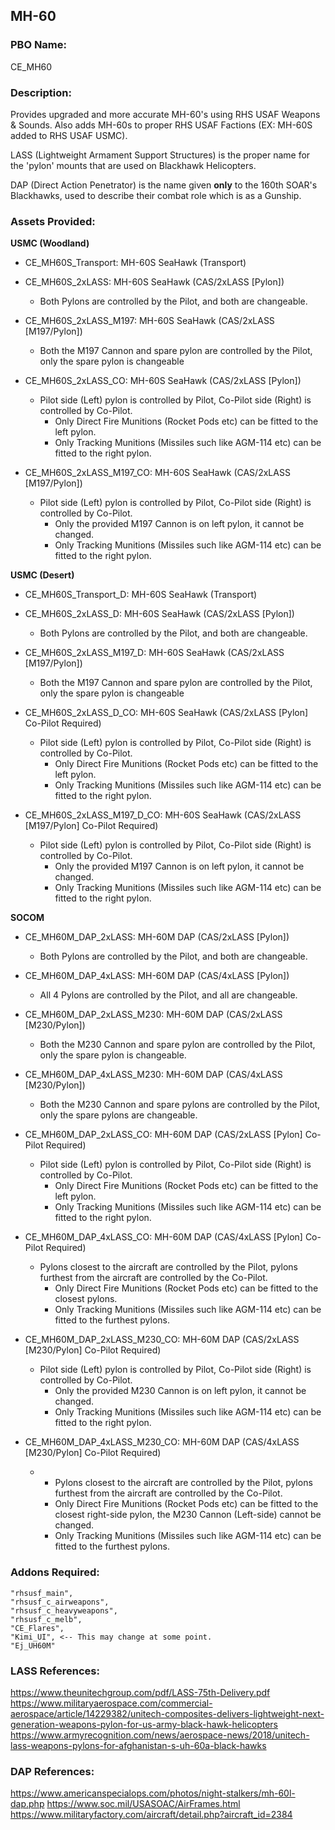 ## MH-60

### PBO Name: 
CE_MH60

### Description: 
Provides upgraded and more accurate MH-60's using RHS USAF Weapons & Sounds. Also adds MH-60s to proper RHS USAF Factions (EX: MH-60S added to RHS USAF USMC).

LASS (Lightweight Armament Support Structures) is the proper name for the 'pylon' mounts that are used on Blackhawk Helicopters.

DAP (Direct Action Penetrator) is the name given **only** to the 160th SOAR's Blackhawks, used to describe their combat role which is as a Gunship. 

### Assets Provided:

**USMC (Woodland)**
- CE_MH60S_Transport: MH-60S SeaHawk (Transport)

- CE_MH60S_2xLASS: MH-60S SeaHawk (CAS/2xLASS [Pylon])
  - Both Pylons are controlled by the Pilot, and both are changeable.

- CE_MH60S_2xLASS_M197: MH-60S SeaHawk (CAS/2xLASS [M197/Pylon])
  - Both the M197 Cannon and spare pylon are controlled by the Pilot, only the spare pylon is changeable

- CE_MH60S_2xLASS_CO: MH-60S SeaHawk (CAS/2xLASS [Pylon])
  - Pilot side (Left) pylon is controlled by Pilot, Co-Pilot side (Right) is controlled by Co-Pilot.
    - Only Direct Fire Munitions (Rocket Pods etc) can be fitted to the left pylon.
    - Only Tracking Munitions (Missiles such like AGM-114 etc) can be fitted to the right pylon.

- CE_MH60S_2xLASS_M197_CO: MH-60S SeaHawk (CAS/2xLASS [M197/Pylon])
  - Pilot side (Left) pylon is controlled by Pilot, Co-Pilot side (Right) is controlled by Co-Pilot.
    - Only the provided M197 Cannon is on left pylon, it cannot be changed. 
    - Only Tracking Munitions (Missiles such like AGM-114 etc) can be fitted to the right pylon.


**USMC (Desert)**
- CE_MH60S_Transport_D: MH-60S SeaHawk (Transport)

- CE_MH60S_2xLASS_D: MH-60S SeaHawk (CAS/2xLASS [Pylon])
  - Both Pylons are controlled by the Pilot, and both are changeable.

- CE_MH60S_2xLASS_M197_D: MH-60S SeaHawk (CAS/2xLASS [M197/Pylon])
  - Both the M197 Cannon and spare pylon are controlled by the Pilot, only the spare pylon is changeable

- CE_MH60S_2xLASS_D_CO: MH-60S SeaHawk (CAS/2xLASS [Pylon] Co-Pilot Required)
  - Pilot side (Left) pylon is controlled by Pilot, Co-Pilot side (Right) is controlled by Co-Pilot.
    - Only Direct Fire Munitions (Rocket Pods etc) can be fitted to the left pylon.
    - Only Tracking Munitions (Missiles such like AGM-114 etc) can be fitted to the right pylon.

- CE_MH60S_2xLASS_M197_D_CO: MH-60S SeaHawk (CAS/2xLASS [M197/Pylon] Co-Pilot Required)
  - Pilot side (Left) pylon is controlled by Pilot, Co-Pilot side (Right) is controlled by Co-Pilot.
    - Only the provided M197 Cannon is on left pylon, it cannot be changed. 
    - Only Tracking Munitions (Missiles such like AGM-114 etc) can be fitted to the right pylon.

**SOCOM**

- CE_MH60M_DAP_2xLASS: MH-60M DAP (CAS/2xLASS [Pylon])
  - Both Pylons are controlled by the Pilot, and both are changeable.

- CE_MH60M_DAP_4xLASS: MH-60M DAP (CAS/4xLASS [Pylon])
  - All 4 Pylons are controlled by the Pilot, and all are changeable.

- CE_MH60M_DAP_2xLASS_M230: MH-60M DAP (CAS/2xLASS [M230/Pylon])
  - Both the M230 Cannon and spare pylon are controlled by the Pilot, only the spare pylon is changeable.

- CE_MH60M_DAP_4xLASS_M230: MH-60M DAP (CAS/4xLASS [M230/Pylon])
  - Both the M230 Cannon and spare pylons are controlled by the Pilot, only the spare pylons are changeable.

- CE_MH60M_DAP_2xLASS_CO: MH-60M DAP (CAS/2xLASS [Pylon] Co-Pilot Required)
  - Pilot side (Left) pylon is controlled by Pilot, Co-Pilot side (Right) is controlled by Co-Pilot.
    - Only Direct Fire Munitions (Rocket Pods etc) can be fitted to the left pylon.
    - Only Tracking Munitions (Missiles such like AGM-114 etc) can be fitted to the right pylon.

- CE_MH60M_DAP_4xLASS_CO: MH-60M DAP  (CAS/4xLASS [Pylon] Co-Pilot Required)
  - Pylons closest to the aircraft are controlled by the Pilot, pylons furthest from the aircraft are controlled by the Co-Pilot.
    - Only Direct Fire Munitions (Rocket Pods etc) can be fitted to the closest pylons.
    - Only Tracking Munitions (Missiles such like AGM-114 etc) can be fitted to the furthest pylons. 
  
- CE_MH60M_DAP_2xLASS_M230_CO: MH-60M DAP (CAS/2xLASS [M230/Pylon]  Co-Pilot Required)
  - Pilot side (Left) pylon is controlled by Pilot, Co-Pilot side (Right) is controlled by Co-Pilot.
    - Only the provided M230 Cannon is on left pylon, it cannot be changed. 
    - Only Tracking Munitions (Missiles such like AGM-114 etc) can be fitted to the right pylon. 

- CE_MH60M_DAP_4xLASS_M230_CO: MH-60M DAP (CAS/4xLASS [M230/Pylon]  Co-Pilot Required)
  - - Pylons closest to the aircraft are controlled by the Pilot, pylons furthest from the aircraft are controlled by the Co-Pilot.
    - Only Direct Fire Munitions (Rocket Pods etc) can be fitted to the closest right-side pylon, the M230 Cannon (Left-side) cannot be changed.
    - Only Tracking Munitions (Missiles such like AGM-114 etc) can be fitted to the furthest pylons. 

### Addons Required:
```
"rhsusf_main",
"rhsusf_c_airweapons",
"rhsusf_c_heavyweapons",
"rhsusf_c_melb",
"CE_Flares",
"Kimi_UI", <-- This may change at some point.
"Ej_UH60M"
```

### LASS References: 
https://www.theunitechgroup.com/pdf/LASS-75th-Delivery.pdf
https://www.militaryaerospace.com/commercial-aerospace/article/14229382/unitech-composites-delivers-lightweight-next-generation-weapons-pylon-for-us-army-black-hawk-helicopters
https://www.armyrecognition.com/news/aerospace-news/2018/unitech-lass-weapons-pylons-for-afghanistan-s-uh-60a-black-hawks

### DAP References: 
https://www.americanspecialops.com/photos/night-stalkers/mh-60l-dap.php
https://www.soc.mil/USASOAC/AirFrames.html
https://www.militaryfactory.com/aircraft/detail.php?aircraft_id=2384
